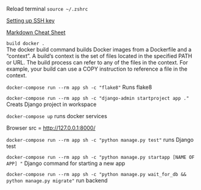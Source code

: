 Reload terminal `source ~/.zshrc`

[Setting up SSH key](https://docs.github.com/en/authentication/connecting-to-github-with-ssh/adding-a-new-ssh-key-to-your-github-account)

[Markdown Cheat Sheet](https://www.markdownguide.org/cheat-sheet/)

`build docker .`  
The docker build command builds Docker images from a Dockerfile and a “context”. A build’s context is the set of files located in the specified PATH or URL. The build process can refer to any of the files in the context. For example, your build can use a COPY instruction to reference a file in the context.

`docker-compose run --rm app sh -c "flake8"` 
Runs flake8

`docker-compose run --rm app sh -c "django-admin startproject app ."`
Creats Django project in workspace

`docker-compose up`
runs docker services

Browser src = http://127.0.0.1:8000/

`docker-compose run --rm app sh -c "python manage.py test"`
runs Django test

`docker-compose run --rm app sh -c "python manage.py startapp [NAME OF APP] "`
Django command for starting a new app

`docker-compose run --rm app sh -c "python manage.py
 wait_for_db && python manage.py migrate"`
 run backend
